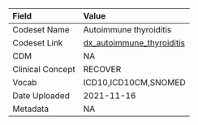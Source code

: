 |Field            |Value                     |
|:----------------|:-------------------------|
|Codeset Name     |Autoimmune thyroiditis    |
|Codeset Link     |[dx_autoimmune_thyroiditis](https://github.com/PEDSnet/Variable-Dictionary/blob/main/conditions/dx_autoimmune_thyroiditis.csv)|
|CDM              |NA                        |
|Clinical Concept |RECOVER                   |
|Vocab            |ICD10,ICD10CM,SNOMED      |
|Date Uploaded    |2021-11-16                |
|Metadata         |NA                        |
